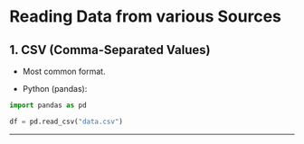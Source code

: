 # Reading Data from various Sources

## 1. CSV (Comma-Separated Values)

- Most common format.

- Python (pandas):

```python
import pandas as pd

df = pd.read_csv("data.csv")
```

---

